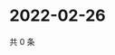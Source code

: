 # 2022-02-26

共 0 条

<!-- BEGIN WEIBO -->
<!-- 最后更新时间 Sat Feb 26 2022 16:16:57 GMT+0800 (China Standard Time) -->

<!-- END WEIBO -->

